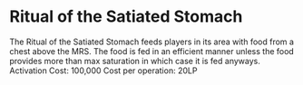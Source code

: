 # Ritual of the Satiated Stomach

The Ritual of the Satiated Stomach feeds players in its area with food from a chest above the MRS. The food is fed in an efficient manner unless the food provides more than max saturation in which case it is fed anyways.
Activation Cost: 100,000
Cost per operation: 20LP
